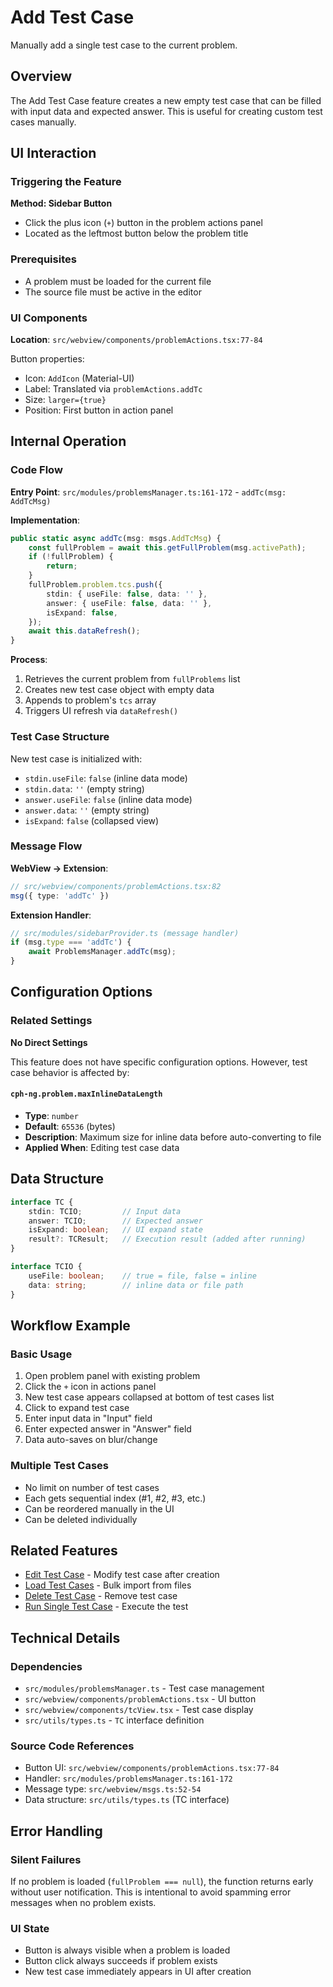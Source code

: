 # Add Test Case

Manually add a single test case to the current problem.

## Overview

The Add Test Case feature creates a new empty test case that can be filled with input data and expected answer. This is useful for creating custom test cases manually.

## UI Interaction

### Triggering the Feature

**Method: Sidebar Button**
- Click the plus icon (`+`) button in the problem actions panel
- Located as the leftmost button below the problem title

### Prerequisites

- A problem must be loaded for the current file
- The source file must be active in the editor

### UI Components

**Location**: `src/webview/components/problemActions.tsx:77-84`

Button properties:
- Icon: `AddIcon` (Material-UI)
- Label: Translated via `problemActions.addTc`
- Size: `larger={true}`
- Position: First button in action panel

## Internal Operation

### Code Flow

**Entry Point**: `src/modules/problemsManager.ts:161-172` - `addTc(msg: AddTcMsg)`

**Implementation**:
```typescript
public static async addTc(msg: msgs.AddTcMsg) {
    const fullProblem = await this.getFullProblem(msg.activePath);
    if (!fullProblem) {
        return;
    }
    fullProblem.problem.tcs.push({
        stdin: { useFile: false, data: '' },
        answer: { useFile: false, data: '' },
        isExpand: false,
    });
    await this.dataRefresh();
}
```

**Process**:
1. Retrieves the current problem from `fullProblems` list
2. Creates new test case object with empty data
3. Appends to problem's `tcs` array
4. Triggers UI refresh via `dataRefresh()`

### Test Case Structure

New test case is initialized with:
- `stdin.useFile`: `false` (inline data mode)
- `stdin.data`: `''` (empty string)
- `answer.useFile`: `false` (inline data mode)  
- `answer.data`: `''` (empty string)
- `isExpand`: `false` (collapsed view)

### Message Flow

**WebView → Extension**:
```typescript
// src/webview/components/problemActions.tsx:82
msg({ type: 'addTc' })
```

**Extension Handler**:
```typescript
// src/modules/sidebarProvider.ts (message handler)
if (msg.type === 'addTc') {
    await ProblemsManager.addTc(msg);
}
```

## Configuration Options

### Related Settings

**No Direct Settings**

This feature does not have specific configuration options. However, test case behavior is affected by:

#### `cph-ng.problem.maxInlineDataLength`
- **Type**: `number`
- **Default**: `65536` (bytes)
- **Description**: Maximum size for inline data before auto-converting to file
- **Applied When**: Editing test case data

## Data Structure

```typescript
interface TC {
    stdin: TCIO;         // Input data
    answer: TCIO;        // Expected answer
    isExpand: boolean;   // UI expand state
    result?: TCResult;   // Execution result (added after running)
}

interface TCIO {
    useFile: boolean;    // true = file, false = inline
    data: string;        // inline data or file path
}
```

## Workflow Example

### Basic Usage

1. Open problem panel with existing problem
2. Click the `+` icon in actions panel
3. New test case appears collapsed at bottom of test cases list
4. Click to expand test case
5. Enter input data in "Input" field
6. Enter expected answer in "Answer" field
7. Data auto-saves on blur/change

### Multiple Test Cases

- No limit on number of test cases
- Each gets sequential index (#1, #2, #3, etc.)
- Can be reordered manually in the UI
- Can be deleted individually

## Related Features

- [Edit Test Case](edit-test-case.md) - Modify test case after creation
- [Load Test Cases](load-test-cases.md) - Bulk import from files
- [Delete Test Case](delete-test-case.md) - Remove test case
- [Run Single Test Case](run-single-test.md) - Execute the test

## Technical Details

### Dependencies

- `src/modules/problemsManager.ts` - Test case management
- `src/webview/components/problemActions.tsx` - UI button
- `src/webview/components/tcView.tsx` - Test case display
- `src/utils/types.ts` - `TC` interface definition

### Source Code References

- Button UI: `src/webview/components/problemActions.tsx:77-84`
- Handler: `src/modules/problemsManager.ts:161-172`
- Message type: `src/webview/msgs.ts:52-54`
- Data structure: `src/utils/types.ts` (TC interface)

## Error Handling

### Silent Failures

If no problem is loaded (`fullProblem === null`), the function returns early without user notification. This is intentional to avoid spamming error messages when no problem exists.

### UI State

- Button is always visible when a problem is loaded
- Button click always succeeds if problem exists
- New test case immediately appears in UI after creation
